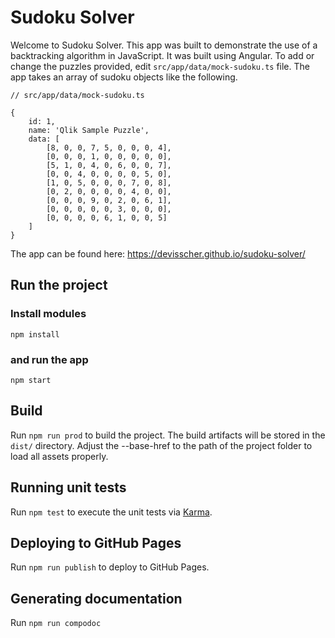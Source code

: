 # Sudoku Solver

Welcome to Sudoku Solver. This app was built to demonstrate the use of a backtracking algorithm in JavaScript. It was built using Angular. To add or change the puzzles provided, edit `src/app/data/mock-sudoku.ts` file. The app takes an array of sudoku objects like the following. 

```
// src/app/data/mock-sudoku.ts

{
    id: 1,
    name: 'Qlik Sample Puzzle',
    data: [
        [8, 0, 0, 7, 5, 0, 0, 0, 4],
        [0, 0, 0, 1, 0, 0, 0, 0, 0],
        [5, 1, 0, 4, 0, 6, 0, 0, 7],
        [0, 0, 4, 0, 0, 0, 0, 5, 0],
        [1, 0, 5, 0, 0, 0, 7, 0, 8],
        [0, 2, 0, 0, 0, 0, 4, 0, 0],
        [0, 0, 0, 9, 0, 2, 0, 6, 1],
        [0, 0, 0, 0, 0, 3, 0, 0, 0],
        [0, 0, 0, 0, 6, 1, 0, 0, 5]
    ]
}
```

The app can be found here: https://devisscher.github.io/sudoku-solver/

## Run the project

### Install modules

`npm install`

### and run the app

`npm start`

## Build

Run `npm run prod` to build the project. The build artifacts will be stored in the `dist/` directory. Adjust the --base-href to the path of the project folder to load all assets properly.

## Running unit tests

Run `npm test` to execute the unit tests via [Karma](https://karma-runner.github.io).

## Deploying to GitHub Pages

Run `npm run publish` to deploy to GitHub Pages.

## Generating documentation

Run `npm run compodoc`